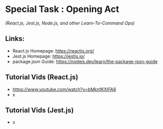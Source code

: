 # Special Task : Opening Act 
*(React.js, Jest.js, Node.js, and other Learn-To-Command Ops)*

## Links:
* React.js Homepage: https://reactjs.org/
* Jest.js Homepage: https://jestjs.io/
* package.json Guide: https://nodejs.dev/learn/the-package-json-guide

## Tutorial Vids (React.js)
* https://www.youtube.com/watch?v=bMknfKXIFA8
* x


## Tutorial Vids (Jest.js)
* x
